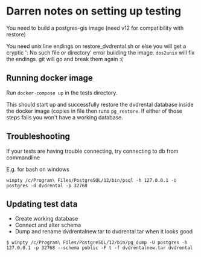 # Darren notes on setting up testing

You need to build a postgres-gis image (need v12 for compatibility with restore)

You need unix line endings on restore_dvdrental.sh or else you will get a cryptic ': No such file or directory' error building the image.  `dos2unix` will fix the endings.  git will go and break them again :(

## Running docker image 
Run `docker-compose up` in the tests directory.

This should start up and successfully restore the dvdrental database inside the docker image (copies in file then runs `pg_restore`.  If either of those steps fails you won't have a working database.

## Troubleshooting

If your tests are having trouble connecting, try connecting to db from commandline

E.g. for bash on windows

`winpty /c/Program\ Files/PostgreSQL/12/bin/psql -h 127.0.0.1 -U postgres -d dvdrental -p 32768`


## Updating test data

* Create working database
* Connect and alter schema
* Dump and rename dvdrentalnew.tar to dvdrental.tar when it looks good

`$ winpty /c/Program\ Files/PostgreSQL/12/bin/pg_dump -U postgres -h 127.0.0.1 -p 32768 --schema public -F t -f dvdrentalnew.tar dvdrental`
